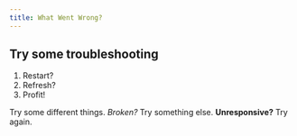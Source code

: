 ```yaml
---
title: What Went Wrong?
---
```


## Try some troubleshooting

1. Restart?
2. Refresh?
3. Profit!

Try some different things. _Broken?_ Try something else. **Unresponsive?** Try again.
